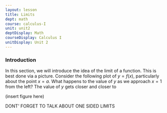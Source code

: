 ```yaml
---
layout: lesson
title: Limits
dept: math
course: calculus-I
unit: unit2
deptDisplay: Math
courseDisplay: Calculus I
unitDisplay: Unit 2
---
```


### Introduction

In this section, we will introduce the idea of the limit of a function. This is best done via a picture. Consider the following plot of $y = f(x)$, particularly about the point $x = a$. What happens to the value of $y$ as we approach $x = 1$ from the left? The value of $y$ gets closer and closer to 

(insert figure here)




DONT' FORGET TO TALK ABOUT ONE SIDED LIMITS
